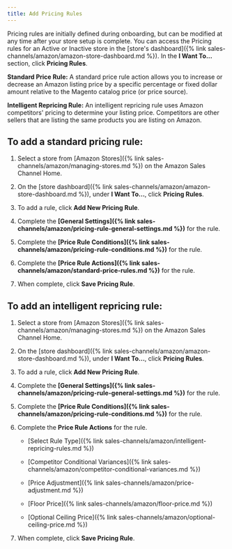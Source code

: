 ```yaml
---
title: Add Pricing Rules
---
```


Pricing rules are initially defined during onboarding, but can be modified at any time after your store setup is complete. You can access the Pricing rules for an Active or Inactive store in the [store's dashboard]({% link sales-channels/amazon/amazon-store-dashboard.md %}). In the **I Want To...** section, click **Pricing Rules**.

**Standard Price Rule:**
A standard price rule action allows you to increase or decrease an Amazon listing price by a specific percentage or fixed dollar amount relative to the Magento catalog price (or price source).

**Intelligent Repricing Rule:**
An intelligent repricing rule uses Amazon competitors' pricing to determine your listing price. Competitors are other sellers that are listing the same products you are listing on Amazon.

## To add a standard pricing rule:

1. Select a store from [Amazon Stores]({% link sales-channels/amazon/managing-stores.md %}) on the Amazon Sales Channel Home.

1. On the [store dashboard]({% link sales-channels/amazon/amazon-store-dashboard.md %}), under **I Want To...**, click **Pricing Rules**.

1. To add a rule, click **Add New Pricing Rule**.

1. Complete the **[General Settings]({% link sales-channels/amazon/pricing-rule-general-settings.md %})** for the rule.

1. Complete the **[Price Rule Conditions]({% link sales-channels/amazon/pricing-rule-conditions.md %})** for the rule.

1. Complete the **[Price Rule Actions]({% link sales-channels/amazon/standard-price-rules.md %})** for the rule.

1. When complete, click **Save Pricing Rule**.

## To add an intelligent repricing rule:

1. Select a store from [Amazon Stores]({% link sales-channels/amazon/managing-stores.md %}) on the Amazon Sales Channel Home.

1. On the [store dashboard]({% link sales-channels/amazon/amazon-store-dashboard.md %}), under **I Want To...**, click **Pricing Rules**.

1. To add a rule, click **Add New Pricing Rule**.

1. Complete the **[General Settings]({% link sales-channels/amazon/pricing-rule-general-settings.md %})** for the rule.

1. Complete the **[Price Rule Conditions]({% link sales-channels/amazon/pricing-rule-conditions.md %})** for the rule.

1. Complete the **Price Rule Actions** for the rule.

    - [Select Rule Type]({% link sales-channels/amazon/intelligent-repricing-rules.md %})

    - [Competitor Conditional Variances]({% link sales-channels/amazon/competitor-conditional-variances.md %})

    - [Price Adjustment]({% link sales-channels/amazon/price-adjustment.md %})

    - [Floor Price]({% link sales-channels/amazon/floor-price.md %})

    - [Optional Ceiling Price]({% link sales-channels/amazon/optional-ceiling-price.md %})

1. When complete, click **Save Pricing Rule**.

